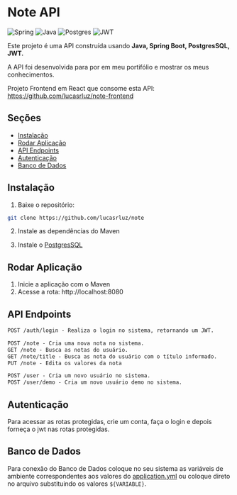 # Note API

![Spring](https://img.shields.io/badge/spring-%236DB33F.svg?style=for-the-badge&logo=spring&logoColor=white)
![Java](https://img.shields.io/badge/java-%23ED8B00.svg?style=for-the-badge&logo=openjdk&logoColor=white)
![Postgres](https://img.shields.io/badge/postgres-%23316192.svg?style=for-the-badge&logo=postgresql&logoColor=white)
![JWT](https://img.shields.io/badge/JWT-black?style=for-the-badge&logo=JSON%20web%20tokens)

Este projeto é uma API construída usando **Java, Spring Boot, PostgresSQL, JWT.**

A API foi desenvolvida para por em meu portifólio e mostrar os meus conhecimentos.

Projeto Frontend em React que consome esta API: https://github.com/lucasrluz/note-frontend

## Seções

- [Instalação](#instalação)
- [Rodar Aplicação](#rodar-aplicação)
- [API Endpoints](#api-endpoints)
- [Autenticação](#autenticação)
- [Banco de Dados](#banco-de-dados)

## Instalação

1. Baixe o repositório:

```bash
git clone https://github.com/lucasrluz/note
```

2. Instale as dependências do Maven

3. Instale o [PostgresSQL](https://www.postgresql.org/)

## Rodar Aplicação

1. Inicie a aplicação com o Maven
2. Acesse a rota: http://localhost:8080


## API Endpoints

```markdown
POST /auth/login - Realiza o login no sistema, retornando um JWT.

POST /note - Cria uma nova nota no sistema.
GET /note - Busca as notas do usuário.
GET /note/title - Busca as nota do usuário com o título informado.
PUT /note - Edita os valores da nota

POST /user - Cria um novo usuário no sistema.
POST /user/demo - Cria um novo usuário demo no sistema.
```

## Autenticação
Para acessar as rotas protegidas, crie um conta, faça o login e depois forneça o jwt nas rotas protegidas.

## Banco de Dados
Para conexão do Banco de Dados coloque no seu sistema as variáveis de ambiente correspondentes aos valores do [application.yml](https://github.com/lucasrluz/note/blob/main/src/main/resources/application.yml) ou coloque direto no arquivo substituindo os valores ```${VARIABLE}```.
